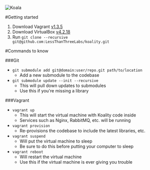 ![Koala](http://i.imgur.com/dquB6fL.png)

#Getting started
1. Download Vagrant [v1.3.5](http://downloads.vagrantup.com/tags/v1.3.5)
2. Download VirtualBox [v4.2.18](https://www.virtualbox.org/wiki/Download_Old_Builds_4_2)
3. Run `git clone --recursive git@github.com:LessThanThreeLabs/koality.git`


#Commands to know

###Git
* `git submodule add git@domain:user/repo.git path/to/location`
	* Add a new submodule to the codebase
* `git submodule update --init --recursive`
	* This will pull down updates to submodules
	* Use this if you're missing a library

###Vagrant

* `vagrant up`
	* This will start the virtual machine with Koality code inside
	* Services such as Nginx, RabbitMQ, etc. will be running
* `vagrant provision`
	* Re-provisions the codebase to include the latest libraries, etc.
* `vagrant suspend`
	* Will put the virtual machine to sleep
	* Be sure to do this before putting your computer to sleep
* `vagrant reboot`
	* Will restart the virtual machine
	* Use this if the virtual machine is ever giving you trouble